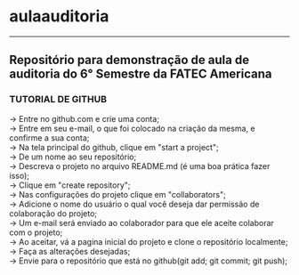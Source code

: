 # aulaauditoria
-----
Repositório para demonstração de aula de auditoria do 6° Semestre da FATEC Americana 
-----
### TUTORIAL DE GITHUB
-> Entre no github.com e crie uma conta; <br/>
-> Entre em seu e-mail, o que foi colocado na criação da mesma, e confirme a sua conta;<br/>
-> Na tela principal do github, clique em "start a project";<br/>
-> De um nome ao seu repositório;<br/>
-> Descreva o projeto no arquivo README.md (é uma boa prática fazer isso);<br/>
-> Clique em "create repository";<br/>
-> Nas configurações do projeto clique em "collaborators";<br/>
-> Adicione o nome do usuário o qual você deseja dar permissão de colaboração do projeto;<br/>
-> Um e-mail será enviado ao colaborador para que ele aceite colaborar com o projeto;<br/>
-> Ao aceitar, vá a pagina inicial do projeto e clone o repositório localmente;<br/>
-> Faça as alterações desejadas;<br/>
-> Envie para o repositório que está no github(git add; git commit; git push);<br/>
